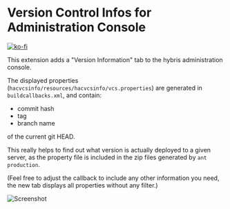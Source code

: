 # Version Control Infos for Administration Console
[![ko-fi](https://www.ko-fi.com/img/githubbutton_sm.svg)](https://ko-fi.com/W7W7VS24)

This extension adds a "Version Information" tab to the hybris administration console.

The displayed properties (`hacvcsinfo/resources/hacvcsinfo/vcs.properties`) are generated in `buildcallbacks.xml`, and contain:

- commit hash
- tag
- branch name

of the current git HEAD.

This really helps to find out what version is actually deployed to a given server, as the property file is included in the zip files generated by `ant production`.

(Feel free to adjust the callback to include any other information you need, the new tab displays all properties without
any filter.)

![Screenshot](/../screenshots/vcs.png?raw=true "VCS Information in action")
